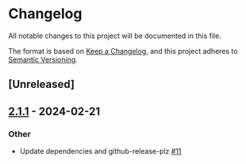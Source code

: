 # Changelog
All notable changes to this project will be documented in this file.

The format is based on [Keep a Changelog](https://keepachangelog.com/en/1.0.0/),
and this project adheres to [Semantic Versioning](https://semver.org/spec/v2.0.0.html).

## [Unreleased]

## [2.1.1](https://github.com/pastjean/actix-web-requestid/compare/v2.1.0...v2.1.1) - 2024-02-21

### Other
- Update dependencies and github-release-plz [#11](https://github.com/pastjean/actix-web-requestid/pull/11)
